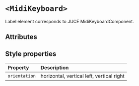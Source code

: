 # `<MidiKeyboard>`

Label element corresponds to JUCE MidiKeyboardComponent.

## Attributes


## Style properties

| Property      | Description                               |
|:--------------|:------------------------------------------|
| `orientation` | horizontal, vertical left, vertical right |
